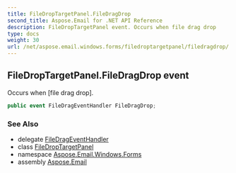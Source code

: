 ```yaml
---
title: FileDropTargetPanel.FileDragDrop
second_title: Aspose.Email for .NET API Reference
description: FileDropTargetPanel event. Occurs when file drag drop
type: docs
weight: 30
url: /net/aspose.email.windows.forms/filedroptargetpanel/filedragdrop/
---
```

## FileDropTargetPanel.FileDragDrop event

Occurs when [file drag drop].

```csharp
public event FileDragEventHandler FileDragDrop;
```

### See Also

* delegate [FileDragEventHandler](../../filedrageventhandler/)
* class [FileDropTargetPanel](../)
* namespace [Aspose.Email.Windows.Forms](../../filedroptargetpanel/)
* assembly [Aspose.Email](../../../)


